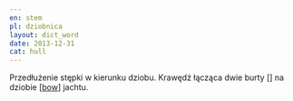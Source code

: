 ```yaml
---
en: stem
pl: dziobnica
layout: dict_word
date: 2013-12-31
cat: hull
---
```


Przedłużenie stępki w kierunku dziobu. 
Krawędź łącząca dwie burty [] na dziobie [[bow](/dict/bow.html)] jachtu. 

<!-- TODO: burta -->
<!-- TODO: stępka -->
